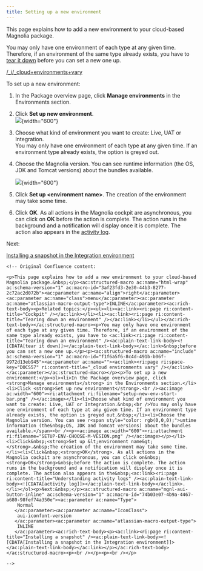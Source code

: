 ```yaml
---
title: Setting up a new environment
---
```


This page explains how to add a new environment to your cloud-based
Magnolia package.

You may only have one environment of each type at any given time.
Therefore, if an environment of the same type already exists, you have
to [tear it
down](/Magnolia+Cloud/Managing+environments+using+the+Magnolia+cockpit/Tearing+down+an+environment)
before you can set a new one up.

[/\_i/\_cloud+environments+vary](!include)

To set up a new environment:

1.  In the Package overview page, click **Manage environments** in the
    Environments section.

2.  Click **Set up new environment**.\
    ![](/assets/cloud/setup-new-env-start-bar.png){width="600"}

3.  Choose what kind of environment you want to create: Live, UAT or
    Integration.\
    You may only have one environment of each type at any given time. If
    an environment type already exists, the option is greyed out.

4.  Choose the Magnolia version. You can see runtime information (the
    OS, JDK and Tomcat versions) about the bundles available.

    ![](/assets/cloud/SETUP-ENV-CHOOSE-M-VESION.png){width="600"}

5.  Click **Set up \<environment name\>**. The creation of the
    environment may take some time.

6.  Click **OK**. As all actions in the Magnolia cockpit are
    asynchronous, you can click on **OK** before the action is complete.
    The action runs in the background and a notification will display
    once it is complete. The action also appears in the [activity
    log](/Magnolia+Cloud/Cockpit/Understanding+activity+logs).

Next:

[Installing a snapshot in the Integration
environment](/Magnolia+Cloud/Installing+updates+using+the+Magnolia+cockpit/Installing+a+snapshot)

```{=html}
<!-- Original Confluence content:

<p>This page explains how to add a new environment to your cloud-based Magnolia package.&nbsp;</p><ac:structured-macro ac:name="html-wrap" ac:schema-version="1" ac:macro-id="3af23fd3-2e30-44b3-8277-2c72ac2d072b"><ac:parameter ac:name="align">right</ac:parameter><ac:parameter ac:name="class">menu</ac:parameter><ac:parameter ac:name="atlassian-macro-output-type">INLINE</ac:parameter><ac:rich-text-body><p>Related topics:</p><ul><li><ac:link><ri:page ri:content-title="Cockpit" /></ac:link></li><li><ac:link><ri:page ri:content-title="Tearing down an environment" /></ac:link></li></ul></ac:rich-text-body></ac:structured-macro><p>You may only have one environment of each type at any given time. Therefore, if an environment of the same type already exists, you have to <ac:link><ri:page ri:content-title="Tearing down an environment" /><ac:plain-text-link-body><![CDATA[tear it down]]></ac:plain-text-link-body></ac:link>&nbsp;before you can set a new one up.</p><p><ac:structured-macro ac:name="include" ac:schema-version="1" ac:macro-id="f1f6a5f6-8c4d-491b-b06f-9972d13eb945"><ac:parameter ac:name=""><ac:link><ri:page ri:space-key="DOCS57" ri:content-title="_cloud environments vary" /></ac:link></ac:parameter></ac:structured-macro></p><p>To set up a new environment:</p><ol><li>In the Package overview page, click <strong>Manage environments</strong> in the Environments section.</li><li>Click <strong>Set up new environment</strong>.<br /><ac:image ac:width="600"><ri:attachment ri:filename="setup-new-env-start-bar.png" /></ac:image></li><li>Choose what kind of environment you want to create: Live, UAT or Integration.&nbsp;<br />You may only have one environment of each type at any given time. If an environment type already exists, the option is greyed out.&nbsp;</li><li>Choose the Magnolia version. You can see r<span style="color: rgb(0,0,0);">untime information (the&nbsp;OS, JDK and Tomcat versions) about the bundles available.</span><br /><p><ac:image ac:width="600"><ri:attachment ri:filename="SETUP-ENV-CHOOSE-M-VESION.png" /></ac:image></p></li><li>Click&nbsp;<strong>Set up &lt;environment name&gt;</strong>.&nbsp;The creation of the environment may take some time.</li><li>Click&nbsp;<strong>OK</strong>. As all actions in the Magnolia cockpit are asynchronous, you can click on&nbsp;<strong>OK</strong>&nbsp;before the action is complete. The action runs in the background and a notification will display once it is complete. The action also appears in the&nbsp;<ac:link><ri:page ri:content-title="Understanding activity logs" /><ac:plain-text-link-body><![CDATA[activity log]]></ac:plain-text-link-body></ac:link>.</li></ol><p>Next:&nbsp;</p><ac:structured-macro ac:name="mgnl-aui-button-inline" ac:schema-version="1" ac:macro-id="74b03e07-4b9a-4467-a680-98fef74a350e"><ac:parameter ac:name="Type">
    Normal
   </ac:parameter><ac:parameter ac:name="IconClass">
    aui-iconfont-version
   </ac:parameter><ac:parameter ac:name="atlassian-macro-output-type">
    INLINE
   </ac:parameter><ac:rich-text-body><p><ac:link><ri:page ri:content-title="Installing a snapshot" /><ac:plain-text-link-body><![CDATA[Installing a snapshot in the Integration environment]]></ac:plain-text-link-body></ac:link></p></ac:rich-text-body></ac:structured-macro><p><br /></p><p><br /></p>

-->
```
